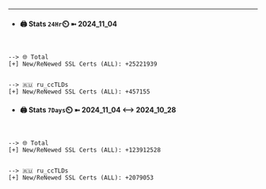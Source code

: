 

---
- #### 🖨️ **Stats** `24Hr`⏲️ ➼ 2024_11_04
```console


--> 🌐 Total
[+] New/ReNewed SSL Certs (ALL): +25221939


--> 🇷🇺 ru_ccTLDs
[+] New/ReNewed SSL Certs (ALL): +457155

```

- #### 🖨️ **Stats** `7Days`⏲️ ➼ 2024_11_04 <--> 2024_10_28
```console


--> 🌐 Total
[+] New/ReNewed SSL Certs (ALL): +123912528


--> 🇷🇺 ru_ccTLDs
[+] New/ReNewed SSL Certs (ALL): +2079053

```


